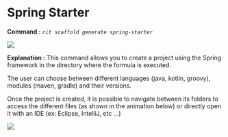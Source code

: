 # Spring Starter

**Command :** _`rit scaffold generate spring-starter`_

![](https://lh3.googleusercontent.com/IeLvW38X-qEOCUtocOyHmtmCMABBXOIat9GQ6d7lH4Y7nzIcabqrIC7hTd7GfSdQe_1xijuywhgsUAvNQl8RBqsyRrVmvhTn23IlwtxUNZWgypZqtJwOFqCYYDyfBSzOOYHTbE7Q)

**Explanation :** This command allows you to create a project using the Spring framework in the directory where the formula is executed. 

The user can choose between different languages \(java, kotlin, groovy\), modules \(maven, gradle\) and their versions. 

Once the project is created, it is possible to navigate between its folders to access the different files \(as shown in the animation below\) or directly open it with an IDE \(ex: Eclipse, IntelliJ, etc ...\)

![](https://lh5.googleusercontent.com/WZULiXqsu4Ba-GWpYilBrzNFGmDE7AfGfhi-ydhymu-hroJ8GZRcjax1qbJaA5RuwHyTb_PxW1Jx5-_1tnCLGUUo_HeT7EhsHXdGqgqyjOBYiTEuzp0h34XLoObnLwfUYnJjG6bV)

